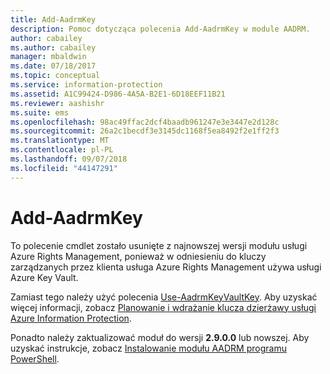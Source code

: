 ```yaml
---
title: Add-AadrmKey
description: Pomoc dotycząca polecenia Add-AadrmKey w module AADRM.
author: cabailey
ms.author: cabailey
manager: mbaldwin
ms.date: 07/18/2017
ms.topic: conceptual
ms.service: information-protection
ms.assetid: A1C99424-D986-4A5A-B2E1-6D18EEF11B21
ms.reviewer: aashishr
ms.suite: ems
ms.openlocfilehash: 98ac49ffac2dcf4baadb961247e3e3447e2d128c
ms.sourcegitcommit: 26a2c1becdf3e3145dc1168f5ea8492f2e1ff2f3
ms.translationtype: MT
ms.contentlocale: pl-PL
ms.lasthandoff: 09/07/2018
ms.locfileid: "44147291"
---
```

# <a name="add-aadrmkey"></a>Add-AadrmKey

To polecenie cmdlet zostało usunięte z najnowszej wersji modułu usługi Azure Rights Management, ponieważ w odniesieniu do kluczy zarządzanych przez klienta usługa Azure Rights Management używa usługi Azure Key Vault.

Zamiast tego należy użyć polecenia [Use-AadrmKeyVaultKey](/powershell/module/aadrm/use-aadrmkeyvaultkey). Aby uzyskać więcej informacji, zobacz [Planowanie i wdrażanie klucza dzierżawy usługi Azure Information Protection](plan-implement-tenant-key.md).

Ponadto należy zaktualizować moduł do wersji **2.9.0.0** lub nowszej. Aby uzyskać instrukcje, zobacz [Instalowanie modułu AADRM programu PowerShell](install-powershell.md).

